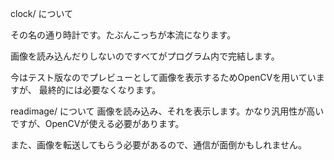 clock/ について

その名の通り時計です。たぶんこっちが本流になります。

画像を読み込んだりしないのですべてがプログラム内で完結します。

今はテスト版なのでプレビューとして画像を表示するためOpenCVを用いていますが、
最終的には必要なくなります。


readimage/ について
画像を読み込み、それを表示します。かなり汎用性が高いですが、OpenCVが使える必要があります。

また、画像を転送してもらう必要があるので、通信が面倒かもしれません。
